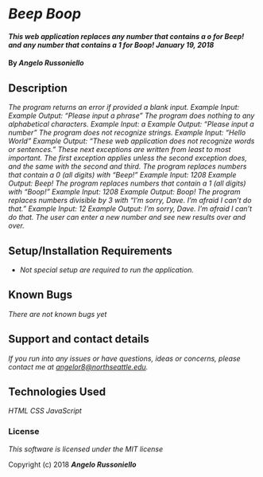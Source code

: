 # _Beep Boop_

#### _This web application replaces any number that contains a o for Beep! and any number that contains a 1 for Boop! January 19, 2018_

#### By _**Angelo Russoniello**_

## Description

_The program returns an error if provided a blank input.
Example Input:
Example Output: “Please input a phrase”
 The program does nothing to any alphabetical characters.
Example Input: a
Example Output: “Please input a number”
  The program does not recognize strings.
Example Input: “Hello World”
Example Output: “These web application does not recognize words or sentences.”
These next exceptions are written from least to most important. The first exception applies unless the second exception does, and the same with the second and third.
The program replaces numbers that contain a 0  (all digits) with “Beep!”
Example Input: 1208
Example Output: Beep!
The program replaces numbers that contain a 1 (all digits) with “Boop!”
Example Input: 1208
Example Output: Boop!
The program replaces numbers divisible by 3 with “I’m sorry, Dave. I’m afraid I can’t do that.”
Example Input: 12
Example Output: I’m sorry, Dave. I’m afraid I can’t do that.
The user can enter a new number and see new results over and over._

## Setup/Installation Requirements

* _Not special setup are required to run the application._


## Known Bugs

_There are not known bugs yet_

## Support and contact details

_If you run into any issues or have questions, ideas or concerns, please contact me at angelor8@northseattle.edu._

## Technologies Used

_HTML_
_CSS_
_JavaScript_

### License

*This software is licensed under the MIT license*

Copyright (c) 2018 **_Angelo Russoniello_**
